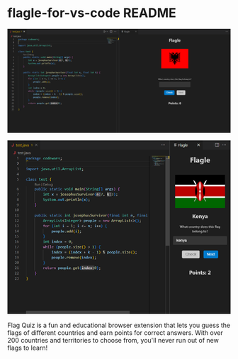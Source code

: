 # flagle-for-vs-code README

<p float="left">
  <img src="/images/screenshots/ss1.PNG"/>
</p>
<p float="left">
  <img src="/images/screenshots/ss2.PNG"/> 
</p>
Flag Quiz is a fun and educational browser extension that lets you guess the flags of different countries and earn points for correct answers. With over 200 countries and territories to choose from, you'll never run out of new flags to learn!